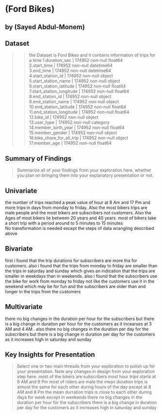 # (Ford Bikes)
## by (Sayed Abdul-Monem)


## Dataset

>> the Dataset is Ford Bikes and it contains information of trips for a time 
 1.duration_sec             | 174952 non-null  float64       
 2.start_time               | 174952 non-null  datetime64    
 3.end_time                 | 174952 non-null  datetime64    
 4.start_station_id         | 174952 non-null  object         
 5.start_station_name       | 174952 non-null  object        
 6.start_station_latitude   | 174952 non-null  float64       
 7.start_station_longitude  | 174952 non-null  float64       
 8.end_station_id           | 174952 non-null  object        
 9.end_station_name         | 174952 non-null  object        
 10.end_station_latitude    | 174952 non-null  float64       
 11.end_station_longitude   | 174952 non-null  float64       
 12.bike_id                 | 174952 non-null  object        
 13.user_type               | 174952 non-null  category      
 14.member_birth_year       | 174952 non-null  float64       
 15.member_gender           | 174952 non-null  object       
 16.bike_share_for_all_trip | 174952 non-null  object  
 17.member_age              | 174952 non-null  float64  

## Summary of Findings

> Summarize all of your findings from your exploration here, whether you plan on bringing them into your explanatory presentation or not.
## Univariate
the number of trips reached a peak value of hour at 8 Am and 17 Pm and more trips in days from monday to friday. 
Also the most bikers trips are male people and the most bikers are subscribers not customers. 
Also the Ages of most bikers lie between 20 years and 40 years.
most of bikers take a short  trip with a period around to 5 minutes to 15 minutes <br>
No transformation is needed except the steps of data wrangling described above 

## Bivariate
first i found that the trip durations for subscribers are more tha for customers.
also i found that  the trips from monday to friday are smaller than the trips in saturday and sunday which gives an indication that the trips are smaller in weekdays than in weekends. 
also i found that the subscribers use the bike for work from monday to friday not like the customers use it in the weekend which may be for fun and the subscribers are older than and longer in the trips from the customers 

## Multivariate 
there no big changes in the duration per hour for the subscribers but there is a big change in duration per hour for the customers as it incearses at 3 AM and 4 AM .
also there no big changes in the duration per day for the subscribers but there is a big change in duration per day for the customers as it increases high in saturday and sunday    

## Key Insights for Presentation

> Select one or two main threads from your exploration to polish up for your presentation. Note any changes in design from your exploration step here.
> most of the bikers are subscribers 
> most hour trips starts at 8 AM  and 8 Pm
> most of riders are male 
> the mean duration trips is almost the same for each other during hours of the day except at 8 AM and 8 Pm 
> the mean durration trips is close to each other during days for week except in weekends 
> there no big changes in the duration per hour for the subscribers
> there is a big change in duration per day for the customers as it increases high in saturday and sunday